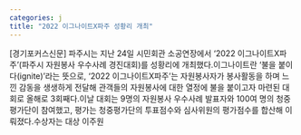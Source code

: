 ```yaml
---
categories: j
title: "2022 이그나이트X파주 성황리 개최"
---
```

[경기포커스신문] 파주시는 지난 24일 시민회관 소공연장에서 ‘2022 이그나이트X파주’(파주시 자원봉사 우수사례 경진대회)를 성황리에 개최했다.이그나이트란 ‘불을 붙이다(ignite)’라는 뜻으로, ‘2022 이그나이트X파주’는 자원봉사자가 봉사활동을 하며 느낀 감동을 생생하게 전달해 관객들의 자원봉사에 대한 열정에 불을 붙이고자 마련된 대회로 올해로 3회째다.이날 대회는 9명의 자원봉사 우수사례 발표자와 100여 명의 청중평가단이 참여했고, 평가는 청중평가단의 투표점수와 심사위원의 평가점수를 합산해 이뤄졌다.수상자는 대상 이주원